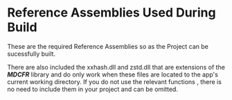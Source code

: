 # Reference Assemblies Used During Build
These are the required Reference Assemblies so as the Project can be sucessfully built.

 There are also included the xxhash.dll and zstd.dll that are extensions of the ___MDCFR___
library and do only work when these files are located to the app's current working directory.
If you do not use the relevant functions , there is no need to include them in your project
and can be omitted.
